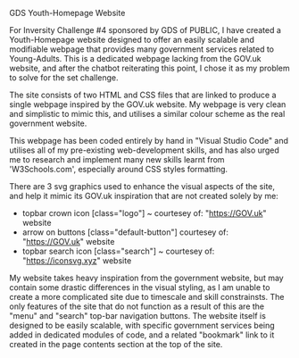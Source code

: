 GDS Youth-Homepage Website

For Inversity Challenge #4 sponsored by GDS of PUBLIC, I have created a Youth-Homepage website designed to offer an easily scalable and modifiable webpage that provides many government services related to Young-Adults. This is a dedicated webpage lacking from the GOV.uk website, and after the chatbot reiterating this point, I chose it as my problem to solve for the set challenge.

The site consists of two HTML and CSS files that are linked to produce a single webpage inspired by the GOV.uk website. My webpage is very clean and simplistic to mimic this, and utilises a similar colour scheme as the real government website.

This webpage has been coded entirely by hand in "Visual Studio Code" and utilises all of my pre-existing web-development skills, and has also urged me to research and implement many new skills learnt from 'W3Schools.com', especially around CSS styles formatting.

There are 3 svg graphics used to enhance the visual aspects of the site, and help it mimic its GOV.uk inspiration that are not created solely by me:

 - topbar crown icon [class="logo"] ~ courtesey of: "https://GOV.uk" website
 - arrow on buttons [class="default-button"] courtesey of: "https://GOV.uk" website
 - topbar search icon [class="search"] ~ courtesey of: "https://iconsvg.xyz" website

My website takes heavy inspiration from the government website, but may contain some drastic differences in the visual styling, as I am unable to create a more complicated site due to timescale and skill constrainsts. The only features of the site that do not function as a result of this are the "menu" and "search" top-bar navigation buttons. The website itself is designed to be easily scalable, with specific government services being added in dedicated modules of code, and a related "bookmark" link to it created in the page contents section at the top of the site.   
